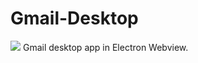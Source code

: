 # Gmail-Desktop
<img src="https://github.com/ewerton-ssh/Gmail-Desktop/assets/88050094/1c11d2a8-c008-41d6-8acb-ad55ee9db311" />
Gmail desktop app in Electron Webview.
